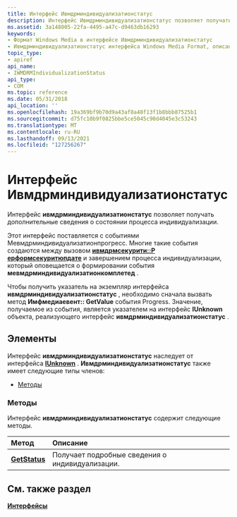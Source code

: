 ```yaml
---
title: Интерфейс Ивмдрминдивидуализатионстатус
description: Интерфейс Ивмдрминдивидуализатионстатус позволяет получать дополнительные сведения о состоянии процесса индивидуализации. Этот интерфейс поставляется с событиями Мевмдрминдивидуализатионпрогресс.
ms.assetid: 3a148005-22fa-4495-a47c-d9463db16293
keywords:
- Формат Windows Media в интерфейсе Ивмдрминдивидуализатионстатус
- Ивмдрминдивидуализатионстатус интерфейса Windows Media Format, описание
topic_type:
- apiref
api_name:
- IWMDRMIndividualizationStatus
api_type:
- COM
ms.topic: reference
ms.date: 05/31/2018
api_location: ''
ms.openlocfilehash: 19a369bf9b70d9a43af8a48f13f1b8bbb87525b1
ms.sourcegitcommit: d75fc10b9f0825bbe5ce5045c90d4045e3c53243
ms.translationtype: MT
ms.contentlocale: ru-RU
ms.lasthandoff: 09/13/2021
ms.locfileid: "127256267"
---
```

# <a name="iwmdrmindividualizationstatus-interface"></a>Интерфейс Ивмдрминдивидуализатионстатус

Интерфейс **ивмдрминдивидуализатионстатус** позволяет получать дополнительные сведения о состоянии процесса индивидуализации.

Этот интерфейс поставляется с событиями Мевмдрминдивидуализатионпрогресс. Многие такие события создаются между вызовом [**ивмдрмсекурити::P ерформсекуритюпдате**](iwmdrmsecurity-performsecurityupdate.md) и завершением процесса индивидуализации, который оповещается о формировании события **мевмдрминдивидуализатионкомплетед** .

Чтобы получить указатель на экземпляр интерфейса **ивмдрминдивидуализатионстатус** , необходимо сначала вызвать метод **Имфмедиаевент:: GetValue** события Progress. Значение, получаемое из события, является указателем на интерфейс **IUnknown** объекта, реализующего интерфейс **ивмдрминдивидуализатионстатус** .

## <a name="members"></a>Элементы

Интерфейс **ивмдрминдивидуализатионстатус** наследует от интерфейса [**IUnknown**](/windows/desktop/api/unknwn/nn-unknwn-iunknown) . **Ивмдрминдивидуализатионстатус** также имеет следующие типы членов:

-   [Методы](#methods)

### <a name="methods"></a>Методы

Интерфейс **ивмдрминдивидуализатионстатус** содержит следующие методы.



| Метод                                                       | Описание                                                        |
|:-------------------------------------------------------------|:-------------------------------------------------------------------|
| [**GetStatus**](iwmdrmindividualizationstatus-getstatus.md) | Получает подробные сведения о индивидуализации.<br/> |



 

## <a name="see-also"></a>См. также раздел

<dl> <dt>

[**Интерфейсы**](drm-interfaces.md)
</dt> </dl>

 

